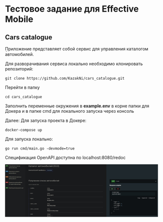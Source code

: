 # Тестовое задание для Effective Mobile 
## Cars catalogue

ܸПриложение представляет собой сервис для управления каталогом автомобилей.

Для разворачивания сервиса локально необходимо клонировать репозиторий:
```
git clone https://github.com/KazakNi/cars_catalogue.git
```
Перейти в папку

```
cd cars_catalogue
```
Заполнить переменные окружения в **example.env** в корне папки для Докера и в папке cmd для локального запуска через консоль

Далее: 
Для запуска проекта в Докере:

```
docker-compose up
```

Для запуска локально:

```
go run cmd/main.go -devmode=true
```

Спецификация OpenAPI доступна по localhost:8080/redoc

<div align="center">
  <img src="https://github.com/KazakNi/cars_catalogue/blob/main/redoc.jpg" align="center"> </img>
  </div>
